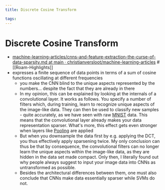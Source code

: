 ```yaml
---
title: Discrete Cosine Transform

tags: 
---
```


# Discrete Cosine Transform
- [machine-learning-articles/cnns-and-feature-extraction-the-curse-of-data-sparsity.md at main · christianversloot/machine-learning-articles](https://github.com/christianversloot/machine-learning-articles/blob/main/cnns-and-feature-extraction-the-curse-of-data-sparsity.md) #[[Roam-Highlights]]
- expresses a finite sequence of data points in terms of a sum of cosine functions oscillating at different frequencies
	- you make the CNN blind to the unique aspects represented by the numbers… despite the fact that they are already in there
	- In my opinion, this can be explained by looking at the internals of a convolutional layer. It works as follows. You specify a number of filters which, during training, learn to recognize unique aspects of the image-like data. They can then be used to classify new samples - quite accurately, as we have seen with raw [MNIST](MNIST.md) data. This means that the convolutional layer already makes your data representation sparser. What's more, this effect gets even stronger when layers like [Pooling](Pooling.md) are applied
	- But when you downsample the data first by e.g. applying the DCT, you thus effectively apply sparsening twice. My only conclusion can thus be that by consequence, the convolutional filters can no longer learn the unique aspects within the image-like data, as they are hidden in the data set made compact. Only then, I literally found out why people always suggest to input your image data into CNNs as untransformed as possible.
	- Besides the architectural differences between them, one must also conclude that CNNs make data essentially sparser while SVMs do not.






























